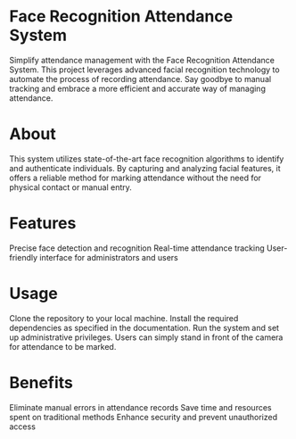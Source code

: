 # Face Recognition Attendance System
Simplify attendance management with the Face Recognition Attendance System. This project leverages advanced facial recognition technology to automate the process of recording attendance. Say goodbye to manual tracking and embrace a more efficient and accurate way of managing attendance.

# About
This system utilizes state-of-the-art face recognition algorithms to identify and authenticate individuals. By capturing and analyzing facial features, it offers a reliable method for marking attendance without the need for physical contact or manual entry.

# Features
Precise face detection and recognition
Real-time attendance tracking
User-friendly interface for administrators and users

# Usage
Clone the repository to your local machine.
Install the required dependencies as specified in the documentation.
Run the system and set up administrative privileges.
Users can simply stand in front of the camera for attendance to be marked.

# Benefits
Eliminate manual errors in attendance records
Save time and resources spent on traditional methods
Enhance security and prevent unauthorized access
